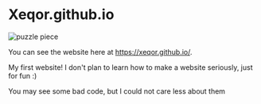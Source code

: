 # Xeqor.github.io

![puzzle piece](https://github.com/user-attachments/assets/c647ea97-9f22-45eb-9c25-9b91c117330d)

You can see the website here at https://xeqor.github.io/.

My first website! I don't plan to learn how to make a website seriously, just for fun :)

You may see some bad code, but I could not care less about them
